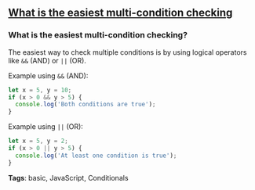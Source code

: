 ## [What is the easiest multi-condition checking](#what-is-the-easiest-multi-condition-checking)

### What is the easiest multi-condition checking?

The easiest way to check multiple conditions is by using logical operators like `&&` (AND) or `||` (OR).

Example using `&&` (AND):

```javascript
let x = 5, y = 10;
if (x > 0 && y > 5) {
  console.log('Both conditions are true');
}
```
Example using `||` (OR):

```javascript
let x = 5, y = 2;
if (x > 0 || y > 5) {
  console.log('At least one condition is true');
}
```

**Tags**: basic, JavaScript, Conditionals



